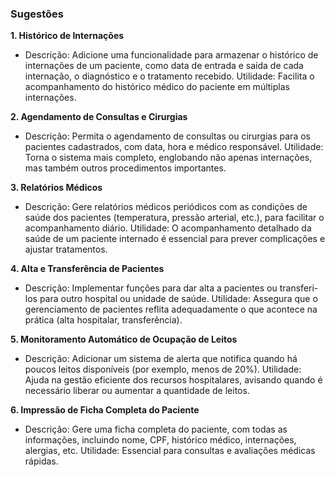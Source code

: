 ### Sugestões
**1. Histórico de Internações**
- Descrição: Adicione uma funcionalidade para armazenar o histórico de internações de um paciente, como data de entrada e saída de cada internação, o diagnóstico e o tratamento recebido.
Utilidade: Facilita o acompanhamento do histórico médico do paciente em múltiplas internações.

**2. Agendamento de Consultas e Cirurgias**
- Descrição: Permita o agendamento de consultas ou cirurgias para os pacientes cadastrados, com data, hora e médico responsável.
Utilidade: Torna o sistema mais completo, englobando não apenas internações, mas também outros procedimentos importantes.

**3. Relatórios Médicos**
- Descrição: Gere relatórios médicos periódicos com as condições de saúde dos pacientes (temperatura, pressão arterial, etc.), para facilitar o acompanhamento diário.
Utilidade: O acompanhamento detalhado da saúde de um paciente internado é essencial para prever complicações e ajustar tratamentos.

**4. Alta e Transferência de Pacientes**
- Descrição: Implementar funções para dar alta a pacientes ou transferi-los para outro hospital ou unidade de saúde.
Utilidade: Assegura que o gerenciamento de pacientes reflita adequadamente o que acontece na prática (alta hospitalar, transferência).

**5. Monitoramento Automático de Ocupação de Leitos**
- Descrição: Adicionar um sistema de alerta que notifica quando há poucos leitos disponíveis (por exemplo, menos de 20%).
Utilidade: Ajuda na gestão eficiente dos recursos hospitalares, avisando quando é necessário liberar ou aumentar a quantidade de leitos.

**6. Impressão de Ficha Completa do Paciente**
- Descrição: Gere uma ficha completa do paciente, com todas as informações, incluindo nome, CPF, histórico médico, internações, alergias, etc.
Utilidade: Essencial para consultas e avaliações médicas rápidas.
